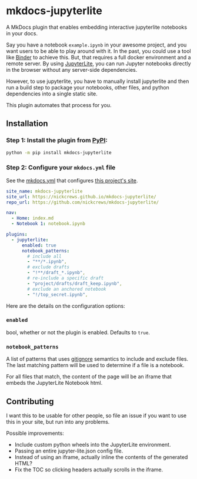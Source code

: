 
# mkdocs-jupyterlite

A MkDocs plugin that enables embedding interactive jupyterlite notebooks in your docs.

Say you have a notebook `example.ipynb` in your awesome project, and you want
users to be able to play around with it.
In the past, you could use a tool like [Binder](https://mybinder.org/) to achieve this.
But, that requires a full docker environment and a remote server.
By using [JupyterLite](https://jupyterlite.readthedocs.io/),
you can run Jupyter notebooks directly in the browser without any server-side dependencies.

However, to use jupyterlite, you have to manually install jupyterlite and
then run a build step to package your notebooks, other files, and python
dependencies into a single static site.

This plugin automates that process for you.

## Installation

### Step 1: Install the plugin from [PyPI](https://pypi.org/project/mkdocs-jupyterlite/):

```bash
python -m pip install mkdocs-jupyterlite
```

### Step 2: Configure your `mkdocs.yml` file

See the [mkdocs.yml](https://github.com/NickCrews/mkdocs-jupyterlite/blob/main/mkdocs.yml)
that configures [this project's site](https://nickcrews.github.io/mkdocs-jupyterlite).

```yaml
site_name: mkdocs-jupyterlite
site_url: https://nickcrews.github.io/mkdocs-jupyterlite/
repo_url: https://github.com/nickcrews/mkdocs-jupyterlite/

nav:
  - Home: index.md
  - Notebook 1: notebook.ipynb

plugins:
  - jupyterlite:
      enabled: true
      notebook_patterns:
        # include all
        - "**/*.ipynb",
        # exclude drafts
        - "!**/draft_*.ipynb",  
        # re-include a specific draft
        - "project/drafts/draft_keep.ipynb",
        # exclude an anchored notebook
        - "!/top_secret.ipynb",
```

Here are the details on the configuration options:

### `enabled`

bool, whether or not the plugin is enabled. Defaults to `true`.

### `notebook_patterns`

A list of patterns that uses [gitignore](https://git-scm.com/docs/gitignore)
semantics to include and exclude files.
The last matching pattern will be used to determine if a file is a notebook.

For all files that match, the content of the page will be an
iframe that embeds the JupyterLite Notebook html.

## Contributing

I want this to be usable for other people, so file an issue if you want
to use this in your site, but run into any problems.

Possible improvements:

- Include custom python wheels into the JupyterLite environment.
- Passing an entire jupyter-lite.json config file.
- Instead of using an iframe, actually inline the contents of the generated HTML?
- Fix the TOC so clicking headers actually scrolls in the iframe.